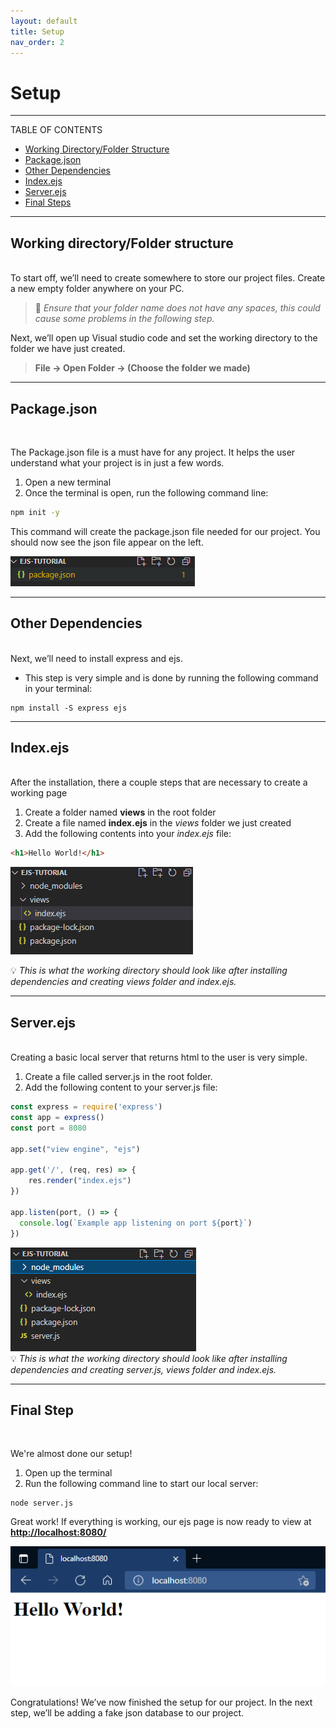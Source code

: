 ```yaml
---
layout: default
title: Setup
nav_order: 2
---
```


# Setup
- - - -

TABLE OF CONTENTS

* [Working Directory/Folder Structure](#working-directory/folder-structure)
* [Package.json](#packagejson)
* [Other Dependencies](#other-dependencies)
* [Index.ejs](#indexejs)
* [Server.ejs](#serverejs)
* [Final Steps](#final-step)

- - - -

## Working directory/Folder structure 
<br>
To start off, we’ll need to create somewhere to store our project files. Create a new empty folder anywhere on your PC.

> :rotating_light: *Ensure that your folder name does not have any spaces, this could cause some problems in the following step.*

Next, we’ll open up Visual studio code and set the working directory to the folder we have just created.

> **File -> Open Folder -> (Choose the folder we made)**

- - - -

## Package&#46;json 
<br>

The Package.json file is a must have for any project. It helps the user understand what your project is in just a few words. 
1. Open a new terminal 
2. Once the terminal is open, run the following command line: 
```zsh
npm init -y
```

This command will create the package.json file needed for our project. You should now see the json file appear on the left. 

![package.json file](https://github.com/iantelli/Yasmina-Ian/blob/gh-pages/assets/images/package.png?raw=true)

- - - -

## Other Dependencies
<br>
Next, we’ll need to install express and ejs. 

* This step is very simple and is done by running the following command in your terminal:


```
npm install -S express ejs
```

- - - -

## Index&#46;ejs
<br>
After the installation, there a couple steps that are necessary to create a working page

1. Create a folder named **views** in the root folder
2. Create a file named **index.ejs** in the *views* folder we just created
3. Add the following contents into your *index.ejs* file:

```html
<h1>Hello World!</h1>
```


![Working directory after installing dependencies and creating views folder and index.ejs.](https://github.com/iantelli/Yasmina-Ian/blob/gh-pages/assets/images/directory.png?raw=true)

:bulb: *This is what the working directory should look like after installing dependencies and creating views folder and index.ejs.*

- - - -

## Server&#46;ejs
<br>
Creating a basic local server that returns html to the user is very simple.

1. Create a file called server.js in the root folder. 
2. Add the following content to your server.js file: 

```js
const express = require('express')
const app = express()
const port = 8080
 
app.set("view engine", "ejs")
 
app.get('/', (req, res) => {
    res.render("index.ejs")
})
 
app.listen(port, () => {
  console.log(`Example app listening on port ${port}`)
})
```

![Working directory after installing dependencies and creating server.js, views folder and index.ejs.](https://github.com/iantelli/Yasmina-Ian/blob/gh-pages/assets/images/finalDirectory.png?raw=true)
<br>
:bulb: *This is what the working directory should look like after installing dependencies and creating server.js, views folder and index.ejs.*

- - - -

## Final Step
<br>

We're almost done our setup! 

1. Open up the terminal
2. Run the following command line to start our local server:

```
node server.js
```

Great work! If everything is working, our ejs page is now ready to view at [**http://localhost:8080/**](http://localhost:8080/)

![image of web browser displaying index.ejs](https://github.com/iantelli/Yasmina-Ian/blob/gh-pages/assets/images/helloWorld.png?raw=true)

Congratulations! We’ve now finished the setup for our project. In the next step, we’ll be adding a fake json database to our project. 
